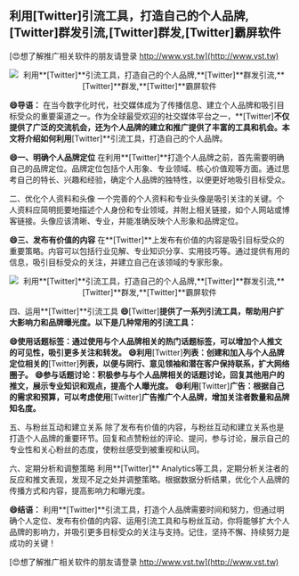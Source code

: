 ## **利用**[Twitter]**引流工具，打造自己的个人品牌,**[Twitter]**群发引流,**[Twitter]**群发,**[Twitter]**霸屏软件**

[😍想了解推广相关软件的朋友请登录 http://www.vst.tw](http://www.vst.tw)

 <center><img src="https://vst.tw/MP4/tuiguang/png/6.png" alt="利用**[Twitter]**引流工具，打造自己的个人品牌,**[Twitter]**群发引流,**[Twitter]**群发,**[Twitter]**霸屏软件"></center>

**😄导语：**
在当今数字化时代，社交媒体成为了传播信息、建立个人品牌和吸引目标受众的重要渠道之一。作为全球最受欢迎的社交媒体平台之一，**[Twitter]**不仅提供了广泛的交流机会，还为个人品牌的建立和推广提供了丰富的工具和机会。本文将介绍如何利用**[Twitter]**引流工具，打造自己的个人品牌。

**😄一、明确个人品牌定位**
在利用**[Twitter]**打造个人品牌之前，首先需要明确自己的品牌定位。品牌定位包括个人形象、专业领域、核心价值观等方面。通过思考自己的特长、兴趣和经验，确定个人品牌的独特性，以便更好地吸引目标受众。

二、优化个人资料和头像
一个完善的个人资料和专业头像是吸引关注的关键。个人资料应简明扼要地描述个人身份和专业领域，并附上相关链接，如个人网站或博客链接。头像应该清晰、专业，并能准确反映个人形象和品牌定位。

**😄三、发布有价值的内容**
在**[Twitter]**上发布有价值的内容是吸引目标受众的重要策略。内容可以包括行业见解、专业知识分享、实用技巧等。通过提供有用的信息，吸引目标受众的关注，并建立自己在该领域的专家形象。

 <center><img src="https://vst.tw/MP4/tuiguang/png/2.png" alt="利用**[Twitter]**引流工具，打造自己的个人品牌,**[Twitter]**群发引流,**[Twitter]**群发,**[Twitter]**霸屏软件"></center>

四、运用**[Twitter]**引流工具
**😄**[Twitter]**提供了一系列引流工具，帮助用户扩大影响力和品牌曝光度。以下是几种常用的引流工具：**

**😄使用话题标签：通过使用与个人品牌相关的热门话题标签，可以增加个人推文的可见性，吸引更多关注和转发。**
**😄利用**[Twitter]**列表：创建和加入与个人品牌定位相关的**[Twitter]**列表，以便与同行、意见领袖和潜在客户保持联系，扩大网络圈子。**
**😄参与话题讨论：积极参与与个人品牌相关的话题讨论，回复其他用户的推文，展示专业知识和观点，提高个人曝光度。**
**😄利用**[Twitter]**广告：根据自己的需求和预算，可以考虑使用**[Twitter]**广告推广个人品牌，增加关注者数量和品牌知名度。**

五、与粉丝互动和建立关系
除了发布有价值的内容，与粉丝互动和建立关系也是打造个人品牌的重要环节。回复和点赞粉丝的评论、提问，参与讨论，展示自己的专业性和关心粉丝的态度，使粉丝感受到被重视和认同。

六、定期分析和调整策略
利用**[Twitter]** Analytics等工具，定期分析关注者的反应和推文表现，发现不足之处并调整策略。根据数据分析结果，优化个人品牌的传播方式和内容，提高影响力和曝光度。

**😄结语：**
利用**[Twitter]**引流工具，打造个人品牌需要时间和努力，但通过明确个人定位、发布有价值的内容、运用引流工具和与粉丝互动，你将能够扩大个人品牌的影响力，并吸引更多目标受众的关注与支持。记住，坚持不懈、持续努力是成功的关键！

[😍想了解推广相关软件的朋友请登录 http://www.vst.tw](http://www.vst.tw)



